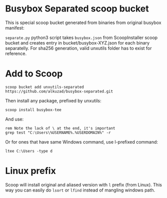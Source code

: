 # Busybox Separated scoop bucket

This is special scoop bucket generated from binaries from original busybox manifest:

`separate.py` python3 script takes `busybox.json` from ScoopInstaller scoop bucket and creates entry in bucket/busybox-XYZ.json
for each binary separatelly. For sha256 generation, valid unxutils folder has to exist for reference.

# Add to Scoop

```
scoop bucket add unxutils-separated https://github.com/alkuzad/busybox-separated.git
```

Then install any package, prefixed by unxutils:

```
scoop install busybox-tee
```

And use:

```batch
rem Note the lack of \ at the end, it's important
grep test "C:\Users\%USERNAME%.%USERDOMAIN%" -r
```

Or for ones that have same Windows command, use l-prefixed command:

```batch
ltee C:\Users -type d
```

# Linux prefix

Scoop will install original and aliased version with `l` prefix (from Linux). This way you can easily do `lsort` or `lfind` instead of mangling windows path.
